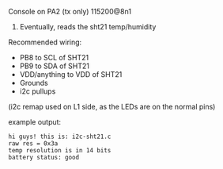 Console on PA2 (tx only)  115200@8n1

1. Eventually, reads the sht21 temp/humidity


Recommended wiring:
* PB8 to SCL of SHT21
* PB9 to SDA of SHT21
* VDD/anything to VDD of SHT21
* Grounds
* i2c pullups

(i2c remap used on L1 side, as the LEDs are on the normal pins)

example output:

	hi guys! this is: i2c-sht21.c
	raw res = 0x3a
	temp resolution is in 14 bits
	battery status: good

